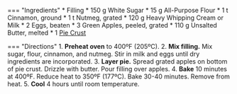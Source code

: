 === "Ingredients"
    * Filling
        * 150 g White Sugar
        * 15 g All-Purpose Flour
        * 1 t Cinnamon, ground
        * 1 t Nutmeg, grated
        * 120 g Heavy Whipping Cream or Milk
        * 2 Eggs, beaten
    * 3 Green Apples, peeled, grated
    * 110 g Unsalted Butter, melted
    * 1 [Pie Crust](../../dough/crusts/pie-crust.md)

=== "Directions"
    1. **Preheat oven** to 400ºF (205ºC).
    2. **Mix filling.** Mix sugar, flour, cinnamon, and nutmeg. Stir in milk and eggs until dry ingredients are incorporated.
    3. **Layer pie.** Spread grated apples on bottom of pie crust. Drizzle with butter. Pour filling over apples.
    4. **Bake** 10 minutes at 400ºF. Reduce heat to 350ºF (177ºC). Bake 30-40 minutes. Remove from heat.
    5. **Cool** 4 hours until room temperature.

